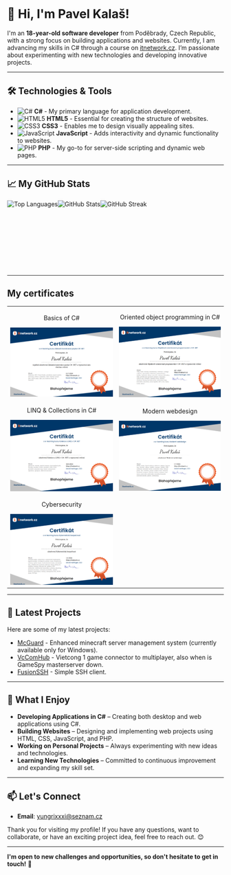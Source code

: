 # 👋 Hi, I'm Pavel Kalaš!

I'm an **18-year-old software developer** from Poděbrady, Czech Republic, with a strong focus on building applications and websites. Currently, I am advancing my skills in C# through a course on [itnetwork.cz](https://itnetwork.cz). I’m passionate about experimenting with new technologies and developing innovative projects.

---

## 🛠️ Technologies & Tools

- ![C#](https://img.shields.io/badge/C%23-%23-00599C?style=for-the-badge&logo=csharp&logoColor=white) **C#** - My primary language for application development.
- ![HTML5](https://img.shields.io/badge/HTML5-%23E34F26?style=for-the-badge&logo=html5&logoColor=white) **HTML5** - Essential for creating the structure of websites.
- ![CSS3](https://img.shields.io/badge/CSS3-%231572B6?style=for-the-badge&logo=css3&logoColor=white) **CSS3** - Enables me to design visually appealing sites.
- ![JavaScript](https://img.shields.io/badge/JavaScript-%23F7DF1C?style=for-the-badge&logo=javascript&logoColor=black) **JavaScript** - Adds interactivity and dynamic functionality to websites.
- ![PHP](https://img.shields.io/badge/PHP-%23777BB4?style=for-the-badge&logo=php&logoColor=white) **PHP** - My go-to for server-side scripting and dynamic web pages.

---

## 📈 My GitHub Stats

<div style="display: flex; flex-wrap: wrap;">
  <img src="https://github-readme-stats.vercel.app/api/top-langs/?username=pavelkalas&layout=compact&theme=radical&hide=css,html" alt="Top Languages" height="160px">
  <img src="https://github-readme-stats.vercel.app/api?username=pavelkalas&show_icons=true&theme=radical" alt="GitHub Stats" height="160px">
  <img src="https://github-readme-streak-stats.herokuapp.com/?user=pavelkalas&theme=radical" alt="GitHub Streak" height="160px">
</div>

---

## My certificates

<div align="center">
  <table>
    <tr>
      <td align="center">
        <p>Basics of C#</p>
        <img src="https://github.com/pavelkalas/pavelkalas/blob/main/CSHARP_BASICS.png" alt="Basics of C#" width="400"/>
      </td>
      <td align="center">
        <p>Oriented object programming in C#</p>
        <img src="https://github.com/pavelkalas/pavelkalas/blob/main/OOP_CSHARP_CERTIFIKAT.png" alt="OOP in C#" width="400"/>
      </td>
    </tr>
    <tr>
      <td align="center">
        <p>LINQ & Collections in C#</p>
        <img src="https://github.com/pavelkalas/pavelkalas/blob/main/LINQ_AND_COLECTIONS_CSHARP.png" alt="LINQ and Collections in C#" width="400"/>
      </td>
      <td align="center">
        <p>Modern webdesign</p>
        <img src="https://github.com/pavelkalas/pavelkalas/blob/main/MODERN_WEBDESIGN.png" alt="Certificate for Modern website design" width="400"/>
      </td>
    </tr>
    <tr>
      <td align="center">
        <p>Cybersecurity</p>
        <img src="https://github.com/pavelkalas/pavelkalas/blob/main/CYBERSECURITY_CERTIFICATE.png" alt="Cybersecurity" width="400"/>
      </td>
    </tr>
  </table>
</div>

---

## 🌟 Latest Projects

Here are some of my latest projects:

- [McGuard](https://github.com/pavelkalas/mcguard) - Enhanced minecraft server management system (currently available only for Windows).
- [VcComHub](https://github.com/pavelkalas/vccomhub) - Vietcong 1 game connector to multiplayer, also when is GameSpy masterserver down.
- [FusionSSH](https://github.com/pavelkalas/fusion-ssh) - Simple SSH client.

---

## 🌱 What I Enjoy

- **Developing Applications in C#** – Creating both desktop and web applications using C#.
- **Building Websites** – Designing and implementing web projects using HTML, CSS, JavaScript, and PHP.
- **Working on Personal Projects** – Always experimenting with new ideas and technologies.
- **Learning New Technologies** – Committed to continuous improvement and expanding my skill set.

---

## 📫 Let's Connect

- **Email**: [yungrixxxi@seznam.cz](mailto:yungrixxxi@seznam.cz)

Thank you for visiting my profile! If you have any questions, want to collaborate, or have an exciting project idea, feel free to reach out. 😊

---

**I'm open to new challenges and opportunities, so don't hesitate to get in touch!** 🚀
